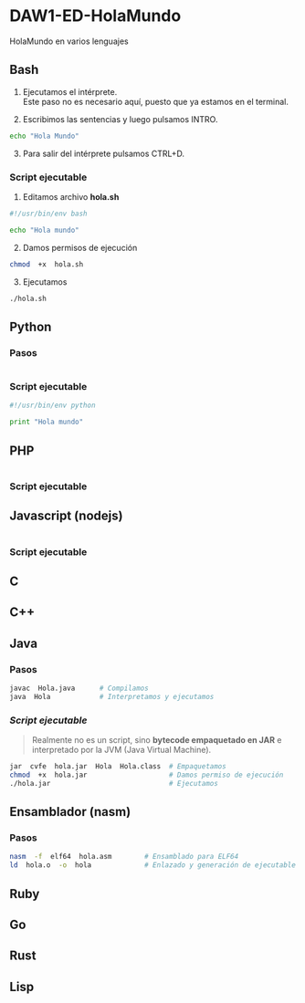 # DAW1-ED-HolaMundo
HolaMundo en varios lenguajes  

## Bash

1. Ejecutamos el intérprete.  
Este paso no es necesario aquí, puesto que ya estamos en el terminal.

2. Escribimos las sentencias y luego pulsamos INTRO.
  ```bash
  echo "Hola Mundo"
  ```

3. Para salir del intérprete pulsamos CTRL+D.


### Script ejecutable

1. Editamos archivo __hola.sh__
  ```bash
  #!/usr/bin/env bash

  echo "Hola mundo"
  ```

2. Damos permisos de ejecución

  ```bash
  chmod  +x  hola.sh
  ```

3. Ejecutamos

  ```bash
  ./hola.sh
  ```



## Python

### Pasos

```bash

```

### Script ejecutable

```python
#!/usr/bin/env python

print "Hola mundo"
```

## PHP

```bash


```

### Script ejecutable


## Javascript (nodejs)

```bash


```

### Script ejecutable


## C

## C++


## Java

### Pasos

```bash
javac  Hola.java      # Compilamos
java  Hola            # Interpretamos y ejecutamos
```

### _Script ejecutable_

> Realmente no es un script, sino __bytecode empaquetado en JAR__ e interpretado por la JVM (Java Virtual Machine).

```bash
jar  cvfe  hola.jar  Hola  Hola.class  # Empaquetamos  
chmod  +x  hola.jar                    # Damos permiso de ejecución
./hola.jar                             # Ejecutamos
```

## Ensamblador (nasm)

### Pasos

```bash
nasm  -f  elf64  hola.asm        # Ensamblado para ELF64
ld  hola.o  -o  hola             # Enlazado y generación de ejecutable
```

## Ruby


## Go


## Rust


## Lisp



